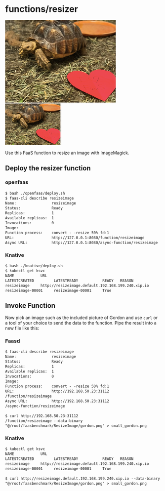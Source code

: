 # functions/resizer

![](./gordon.png)  ![](./small_gordon.png)  

Use this FaaS function to resize an image with ImageMagick.

## Deploy the resizer function

### openfaas
```
$ bash ./openfaas/deploy.sh
$ faas-cli describe resizeimage
Name:                resizeimage
Status:              Ready
Replicas:            1
Available replicas:  1
Invocations:         0
Image:
Function process:    convert - -resize 50% fd:1
URL:                 http://127.0.0.1:8080/function/resizeimage
Async URL:           http://127.0.0.1:8080/async-function/resizeimage
```

### Knative
```
$ bash ./knative/deploy.sh
$ kubectl get ksvc
NAME            URL                                                   LATESTCREATED         LATESTREADY           READY   REASON
resizeimage     http://resizeimage.default.192.168.199.240.xip.io     resizeimage-00001     resizeimage-00001     True

```

## Invoke Function

Now pick an image such as the included picture of Gordon and use `curl` or a tool of your choice to send the data to the function. Pipe the result into a new file like this:

### Faasd

```
$ faas-cli describe resizeimage
Name:                resizeimage
Status:              Ready
Replicas:            1
Available replicas:  1
Invocations:         0
Image:
Function process:    convert - -resize 50% fd:1
URL:                 http://192.168.50.23:31112
/function/resizeimage
Async URL:           http://192.168.50.23:31112
/async-function/resizeimage

$ curl http://192.168.50.23:31112
/function/resizeimage --data-binary "@/root/faasbenchmark/ResizeImage/gordon.png" > small_gordon.png
```

### Knative
```
$ kubectl get ksvc
NAME            URL                                                   LATESTCREATED         LATESTREADY           READY   REASON
resizeimage     http://resizeimage.default.192.168.199.240.xip.io     resizeimage-00001     resizeimage-00001     True

$ curl http://resizeimage.default.192.168.199.240.xip.io --data-binary "@/root/faasbenchmark/ResizeImage/gordon.png" > small_gordon.png
```
